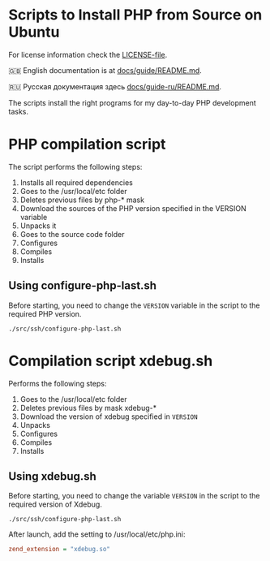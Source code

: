 Scripts to Install PHP from Source on Ubuntu
====================================

For license information check the [LICENSE-file](https://github.com/execut/php-configure/blob/master/LICENSE.md).

:uk: English documentation is at [docs/guide/README.md](https://github.com/execut/php-configure/blob/master/README.md).

:ru: Русская документация здесь [docs/guide-ru/README.md](https://github.com/execut/php-configure/blob/master/docs/guide-ru/README.md).

The scripts install the right programs for my day-to-day PHP development tasks.

# PHP compilation script
The script performs the following steps:
1. Installs all required dependencies
2. Goes to the /usr/local/etc folder
3. Deletes previous files by php-* mask
4. Download the sources of the PHP version specified in the VERSION variable
5. Unpacks it
6. Goes to the source code folder
7. Configures
8. Compiles
9. Installs

## Using configure-php-last.sh
Before starting, you need to change the `VERSION` variable in the script to the required PHP version.

```shell
./src/ssh/configure-php-last.sh
```

# Compilation script xdebug.sh
Performs the following steps:
1. Goes to the /usr/local/etc folder
2. Deletes previous files by mask xdebug-*
3. Download the version of xdebug specified in `VERSION`
4. Unpacks
5. Configures
6. Compiles
7. Installs

## Using xdebug.sh
Before starting, you need to change the variable `VERSION` in the script to the required version of Xdebug.

```shell
./src/ssh/configure-php-last.sh
```

After launch, add the setting to /usr/local/etc/php.ini:
```ini
zend_extension = "xdebug.so"
``` 
